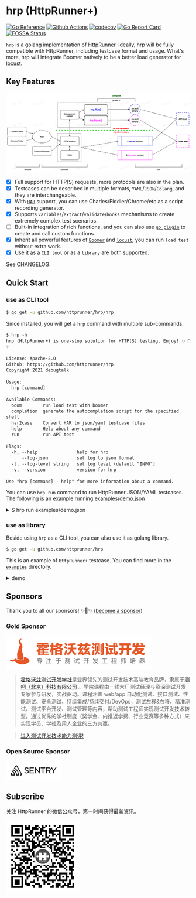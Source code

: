 # hrp (HttpRunner+)

[![Go Reference](https://pkg.go.dev/badge/github.com/httprunner/hrp.svg)](https://pkg.go.dev/github.com/httprunner/hrp)
[![Github Actions](https://github.com/httprunner/hrp/actions/workflows/unittest.yml/badge.svg)](https://github.com/httprunner/hrp/actions)
[![codecov](https://codecov.io/gh/httprunner/hrp/branch/main/graph/badge.svg?token=HPCQWCD7KO)](https://codecov.io/gh/httprunner/hrp)
[![Go Report Card](https://goreportcard.com/badge/github.com/httprunner/hrp)](https://goreportcard.com/report/github.com/httprunner/hrp)
[![FOSSA Status](https://app.fossa.com/api/projects/custom%2B27856%2Fgithub.com%2Fhttprunner%2Fhrp.svg?type=shield)](https://app.fossa.com/reports/c2742455-c8ab-4b13-8fd7-4a35ba0b2840)

`hrp` is a golang implementation of [HttpRunner]. Ideally, hrp will be fully compatible with HttpRunner, including testcase format and usage. What's more, hrp will integrate Boomer natively to be a better load generator for [locust].

## Key Features

![flow chart](docs/assets/flow.jpg)

- [x] Full support for HTTP(S) requests, more protocols are also in the plan.
- [x] Testcases can be described in multiple formats, `YAML`/`JSON`/`Golang`, and they are interchangeable.
- [x] With [`HAR`][HAR] support, you can use Charles/Fiddler/Chrome/etc as a script recording generator.
- [x] Supports `variables`/`extract`/`validate`/`hooks` mechanisms to create extremely complex test scenarios.
- [ ] Built-in integration of rich functions, and you can also use [`go plugin`][plugin] to create and call custom functions.
- [x] Inherit all powerful features of [`Boomer`][Boomer] and [`locust`][locust], you can run `load test` without extra work.
- [x] Use it as a `CLI tool` or as a `library` are both supported.

See [CHANGELOG].

## Quick Start

### use as CLI tool

```bash
$ go get -u github.com/httprunner/hrp/hrp
```

Since installed, you will get a `hrp` command with multiple sub-commands.

```text
$ hrp -h
hrp (HttpRunner+) is one-stop solution for HTTP(S) testing. Enjoy! ✨ 🚀 ✨

License: Apache-2.0
Github: https://github.com/httprunner/hrp
Copyright 2021 debugtalk

Usage:
  hrp [command]

Available Commands:
  boom        run load test with boomer
  completion  generate the autocompletion script for the specified shell
  har2case    Convert HAR to json/yaml testcase files
  help        Help about any command
  run         run API test

Flags:
  -h, --help               help for hrp
      --log-json           set log to json format
  -l, --log-level string   set log level (default "INFO")
  -v, --version            version for hrp

Use "hrp [command] --help" for more information about a command.
```

You can use `hrp run` command to run HttpRunner JSON/YAML testcases. The following is an example running [examples/demo.json][demo.json]

<details>
<summary>$ hrp run examples/demo.json</summary>

```text
9:22PM INF Set log to color console other than JSON format.
9:22PM INF Set log level to INFO
9:22PM INF [init] SetDebug debug=true
9:22PM INF load json testcase path=/Users/debugtalk/MyProjects/HttpRunner-dev/hrp/examples/demo.json
9:22PM INF call function success arguments=[5] funcName=gen_random_string output=rWRNY
9:22PM INF call function success arguments=[12.3,3.45] funcName=max output=12.3
9:22PM INF run testcase start testcase="demo with complex mechanisms"
9:22PM INF run step start step="get with params"
9:22PM INF call function success arguments=[12.3,34.5] funcName=max output=34.5
-------------------- request --------------------
GET /get?foo1=rWRNY&foo2=34.5 HTTP/1.1
Host: postman-echo.com
User-Agent: HttpRunnerPlus


==================== response ===================
HTTP/1.1 200 OK
Content-Length: 304
Connection: keep-alive
Content-Type: application/json; charset=utf-8
Date: Tue, 07 Dec 2021 13:22:50 GMT
Etag: W/"130-gmtE0VWiyE0mXUGoJe5AyhMQ2ig"
Set-Cookie: sails.sid=s%3AEWPwP8H-nbpSrCseeulwDQ8OEtRy1pGu.aHV6KrEIiFgaJsUAuDmmmJCYiV6XkrHLS%2Fd9g9vtZQw; Path=/; HttpOnly
Vary: Accept-Encoding

{"args":{"foo1":"rWRNY","foo2":"34.5"},"headers":{"x-forwarded-proto":"https","x-forwarded-port":"443","host":"postman-echo.com","x-amzn-trace-id":"Root=1-61af602a-5eea88ee21122daf4e8dfe95","user-agent":"HttpRunnerPlus","accept-encoding":"gzip"},"url":"https://postman-echo.com/get?foo1=rWRNY&foo2=34.5"}
--------------------------------------------------
9:22PM INF extract value from=body.args.foo1 value=rWRNY
9:22PM INF set variable value=rWRNY variable=varFoo1
9:22PM INF validate status_code assertMethod=equals checkValue=200 expectValue=200 result=true
9:22PM INF validate headers."Content-Type" assertMethod=startswith checkValue="application/json; charset=utf-8" expectValue=application/json result=true
9:22PM INF validate body.args.foo1 assertMethod=length_equals checkValue=rWRNY expectValue=5 result=true
9:22PM INF validate $varFoo1 assertMethod=length_equals checkValue=rWRNY expectValue=5 result=true
9:22PM INF validate body.args.foo2 assertMethod=equals checkValue=34.5 expectValue=34.5 result=true
9:22PM INF run step end exportVars={"varFoo1":"rWRNY"} step="get with params" success=true
9:22PM INF run step start step="post json data"
9:22PM INF call function success arguments=[12.3,3.45] funcName=max output=12.3
-------------------- request --------------------
POST /post HTTP/1.1
Host: postman-echo.com
Content-Type: application/json; charset=UTF-8

{"foo1":"rWRNY","foo2":12.3}
==================== response ===================
HTTP/1.1 200 OK
Content-Length: 424
Connection: keep-alive
Content-Type: application/json; charset=utf-8
Date: Tue, 07 Dec 2021 13:22:50 GMT
Etag: W/"1a8-5fCAlcltnCS4Ed/6OxpH9i9dlKs"
Set-Cookie: sails.sid=s%3As1b8P7f8sc3JRNumS-XJrzbwb5oxdkOs.pXRRifddVUiWuzAxwBikBxf3ayM8OahgDDzP7kSnMCc; Path=/; HttpOnly
Vary: Accept-Encoding

{"args":{},"data":{"foo1":"rWRNY","foo2":12.3},"files":{},"form":{},"headers":{"x-forwarded-proto":"https","x-forwarded-port":"443","host":"postman-echo.com","x-amzn-trace-id":"Root=1-61af602a-54fcb6412d2d064822bcdd5f","content-length":"28","user-agent":"Go-http-client/1.1","content-type":"application/json; charset=UTF-8","accept-encoding":"gzip"},"json":{"foo1":"rWRNY","foo2":12.3},"url":"https://postman-echo.com/post"}
--------------------------------------------------
9:22PM INF validate status_code assertMethod=equals checkValue=200 expectValue=200 result=true
9:22PM INF validate body.json.foo1 assertMethod=length_equals checkValue=rWRNY expectValue=5 result=true
9:22PM INF validate body.json.foo2 assertMethod=equals checkValue=12.3 expectValue=12.3 result=true
9:22PM INF run step end exportVars=null step="post json data" success=true
9:22PM INF run step start step="post form data"
9:22PM INF call function success arguments=[12.3,3.45] funcName=max output=12.3
-------------------- request --------------------
POST /post HTTP/1.1
Host: postman-echo.com
Content-Type: application/x-www-form-urlencoded; charset=UTF-8

foo1=rWRNY&foo2=12.3
==================== response ===================
HTTP/1.1 200 OK
Content-Length: 445
Connection: keep-alive
Content-Type: application/json; charset=utf-8
Date: Tue, 07 Dec 2021 13:22:50 GMT
Etag: W/"1bd-V7gWOjKCZvyBWVyqprN77w2dmXE"
Set-Cookie: sails.sid=s%3Aj4sUA8hI4rAt9JMq1m4k_chSDlfkAEBV.ZfisF4bIH2e7iBY6%2BSHqUbHNBbhCzZi%2Fu4byLDdxy%2B4; Path=/; HttpOnly
Vary: Accept-Encoding

{"args":{},"data":"","files":{},"form":{"foo1":"rWRNY","foo2":"12.3"},"headers":{"x-forwarded-proto":"https","x-forwarded-port":"443","host":"postman-echo.com","x-amzn-trace-id":"Root=1-61af602a-2cc056eb54ba2f0c6850d84a","content-length":"20","user-agent":"Go-http-client/1.1","content-type":"application/x-www-form-urlencoded; charset=UTF-8","accept-encoding":"gzip"},"json":{"foo1":"rWRNY","foo2":"12.3"},"url":"https://postman-echo.com/post"}
--------------------------------------------------
9:22PM INF validate status_code assertMethod=equals checkValue=200 expectValue=200 result=true
9:22PM INF validate body.form.foo1 assertMethod=length_equals checkValue=rWRNY expectValue=5 result=true
9:22PM INF validate body.form.foo2 assertMethod=equals checkValue=12.3 expectValue=12.3 result=true
9:22PM INF run step end exportVars=null step="post form data" success=true
9:22PM INF run testcase end testcase="demo with complex mechanisms"
```
</details>

### use as library

Beside using `hrp` as a CLI tool, you can also use it as golang library.

```bash
$ go get -u github.com/httprunner/hrp
```

This is an example of `HttpRunner+` testcase. You can find more in the [`examples`][examples] directory.


<details>
<summary>demo</summary>

```go
import (
    "testing"

    "github.com/httprunner/hrp"
)

func TestCaseDemo(t *testing.T) {
    demoTestCase := &hrp.TestCase{
        Config: hrp.NewConfig("demo with complex mechanisms").
            SetBaseURL("https://postman-echo.com").
            WithVariables(map[string]interface{}{ // global level variables
                "n":       5,
                "a":       12.3,
                "b":       3.45,
                "varFoo1": "${gen_random_string($n)}",
                "varFoo2": "${max($a, $b)}", // 12.3; eval with built-in function
            }),
        TestSteps: []hrp.IStep{
            hrp.NewStep("get with params").
                WithVariables(map[string]interface{}{ // step level variables
                    "n":       3,                // inherit config level variables if not set in step level, a/varFoo1
                    "b":       34.5,             // override config level variable if existed, n/b/varFoo2
                    "varFoo2": "${max($a, $b)}", // 34.5; override variable b and eval again
                }).
                GET("/get").
                WithParams(map[string]interface{}{"foo1": "$varFoo1", "foo2": "$varFoo2"}). // request with params
                WithHeaders(map[string]string{"User-Agent": "HttpRunnerPlus"}).             // request with headers
                Extract().
                WithJmesPath("body.args.foo1", "varFoo1"). // extract variable with jmespath
                Validate().
                AssertEqual("status_code", 200, "check response status code").        // validate response status code
                AssertStartsWith("headers.\"Content-Type\"", "application/json", ""). // validate response header
                AssertLengthEqual("body.args.foo1", 5, "check args foo1").            // validate response body with jmespath
                AssertLengthEqual("$varFoo1", 5, "check args foo1").                  // assert with extracted variable from current step
                AssertEqual("body.args.foo2", "34.5", "check args foo2"),             // notice: request params value will be converted to string
            hrp.NewStep("post json data").
                POST("/post").
                WithBody(map[string]interface{}{
                    "foo1": "$varFoo1",       // reference former extracted variable
                    "foo2": "${max($a, $b)}", // 12.3; step level variables are independent, variable b is 3.45 here
                }).
                Validate().
                AssertEqual("status_code", 200, "check status code").
                AssertLengthEqual("body.json.foo1", 5, "check args foo1").
                AssertEqual("body.json.foo2", 12.3, "check args foo2"),
            hrp.NewStep("post form data").
                POST("/post").
                WithHeaders(map[string]string{"Content-Type": "application/x-www-form-urlencoded; charset=UTF-8"}).
                WithBody(map[string]interface{}{
                    "foo1": "$varFoo1",       // reference former extracted variable
                    "foo2": "${max($a, $b)}", // 12.3; step level variables are independent, variable b is 3.45 here
                }).
                Validate().
                AssertEqual("status_code", 200, "check status code").
                AssertLengthEqual("body.form.foo1", 5, "check args foo1").
                AssertEqual("body.form.foo2", "12.3", "check args foo2"), // form data will be converted to string
        },
    }

    err := hrp.NewRunner(nil).Run(demoTestCase) // hrp.Run(demoTestCase)
    if err != nil {
        t.Fatalf("run testcase error: %v", err)
    }
}
```
</details>

## Sponsors

Thank you to all our sponsors! ✨🍰✨ ([become a sponsor](sponsors.md))

### Gold Sponsor

[<img src="docs/assets/hogwarts.jpeg" alt="霍格沃兹测试开发学社" width="400">](https://ceshiren.com/)

> [霍格沃兹测试开发学社](http://qrcode.testing-studio.com/f?from=httprunner&url=https://ceshiren.com)是业界领先的测试开发技术高端教育品牌，隶属于[测吧（北京）科技有限公司](http://qrcode.testing-studio.com/f?from=httprunner&url=https://www.testing-studio.com) 。学院课程由一线大厂测试经理与资深测试开发专家参与研发，实战驱动。课程涵盖 web/app 自动化测试、接口测试、性能测试、安全测试、持续集成/持续交付/DevOps，测试左移&右移、精准测试、测试平台开发、测试管理等内容，帮助测试工程师实现测试开发技术转型。通过优秀的学社制度（奖学金、内推返学费、行业竞赛等多种方式）来实现学员、学社及用人企业的三方共赢。

> [进入测试开发技术能力测评!](http://qrcode.testing-studio.com/f?from=httprunner&url=https://ceshiren.com/t/topic/14940)

### Open Source Sponsor

[<img src="docs/assets/sentry-logo-black.svg" alt="Sentry" width="150">](https://sentry.io/_/open-source/)

## Subscribe

关注 HttpRunner 的微信公众号，第一时间获得最新资讯。

<img src="docs/assets/qrcode.jpg" alt="HttpRunner" width="200">

[HttpRunner]: https://github.com/httprunner/httprunner
[Boomer]: https://github.com/myzhan/boomer
[locust]: https://github.com/locustio/locust
[jmespath]: https://jmespath.org/
[allure]: https://docs.qameta.io/allure/
[HAR]: http://httparchive.org/
[plugin]: https://pkg.go.dev/plugin
[demo.json]: https://github.com/httprunner/hrp/blob/main/examples/demo.json
[examples]: https://github.com/httprunner/hrp/blob/main/examples/
[CHANGELOG]: docs/CHANGELOG.md